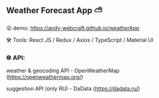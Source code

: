## Weather Forecast App ⛅

😲 demo: https://andy-webcraft.github.io/weatherApp

🛠 Tools: React JS / Redux / Axios / TypeScript / Material UI
    
### 🌐 API: 

weather & geocoding API - OpenWeatherMap (https://openweathermap.org/)

suggestion API (only RU) - DaData (https://dadata.ru/)
